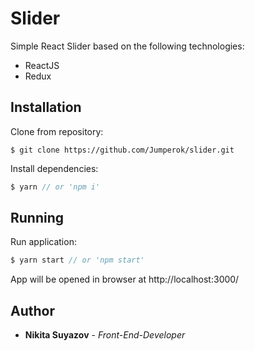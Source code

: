 # Slider

Simple React Slider based on the following technologies:
* ReactJS
* Redux

## Installation
Clone from repository:
```
$ git clone https://github.com/Jumperok/slider.git
```
Install dependencies:
```js
$ yarn // or 'npm i'
```
## Running
Run application:
```js
$ yarn start // or 'npm start'
```
App will be opened in browser at http://localhost:3000/
## Author

* **Nikita Suyazov** - *Front-End-Developer*